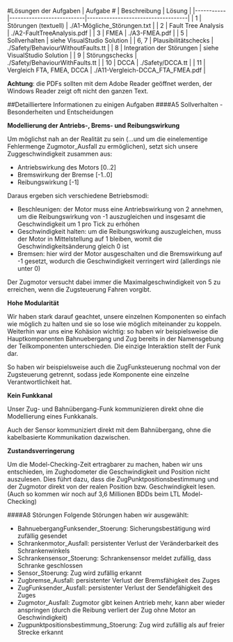 #Lösungen der Aufgaben
| Aufgabe # | Beschreibung              | Lösung                             |
|-----------|---------------------------|------------------------------------|
| 1         | Störungen (textuell)      | ./A1-Mögliche_Störungen.txt        |
| 2         | Fault Tree Analysis       | ./A2-FaultTreeAnalysis.pdf         |
| 3         | FMEA                      | ./A3-FMEA.pdf                      |
| 5         | Sollverhalten             | siehe VisualStudio Solution          |
| 6, 7      | Plausibilitätschecks      | ./Safety/BehaviourWithoutFaults.tt |
| 8         | Integration der Störungen | siehe VisualStudio Solution          |
| 9         | Störungschecks            | ./Safety/BehaviourWithFaults.tt |
| 10        | DCCA                      | ./Safety/DCCA.tt                   |
| 11        | Vergleich FTA, FMEA, DCCA | ./A11-Vergleich-DCCA_FTA_FMEA.pdf  |


**Achtung**: die PDFs sollten mit dem Adobe Reader geöffnet werden, der Windows Reader zeigt oft nicht den ganzen Text.


##Detailliertere Informationen zu einigen Aufgaben
####A5 Sollverhalten - Besonderheiten und Entscheidungen

**Modellierung der Antriebs-, Brems- und Reibungswirkung**

Um möglichst nah an der Realität zu sein (...und um die einelementige Fehlermenge Zugmotor_Ausfall zu ermöglichen), setzt sich unsere Zuggeschwindigkeit zusammen aus:
* Antriebswirkung des Motors [0..2]
* Bremswirkung der Bremse [-1..0]
* Reibungswirkung [-1]

Daraus ergeben sich verschiedene Betriebsmodi:
* Beschleunigen: der Motor muss eine Antriebswirkung von 2 annehmen, um die Reibungswirkung von -1 auszugleichen und insgesamt die Geschwindigkeit um 1 pro Tick zu erhöhen
* Geschwindigkeit halten: um die Reibungswirkung auszugleichen, muss der Motor in Mittelstellung auf 1 bleiben, womit die Geschwindigkeitsänderung gleich 0 ist
* Bremsen: hier wird der Motor ausgeschalten und die Bremswirkung auf -1 gesetzt, wodurch die Geschwindigkeit verringert wird (allerdings nie unter 0)

Der Zugmotor versucht dabei immer die Maximalgeschwindigkeit von 5 zu erreichen, wenn die Zugsteuerung Fahren vorgibt.

**Hohe Modularität**

Wir haben stark darauf geachtet, unsere einzelnen Komponenten so einfach wie möglich zu halten und sie so lose wie möglich miteinander zu koppeln.
Weiterhin war uns eine Kohäsion wichtig: so haben wir beispielsweise die Hauptkomponenten Bahnuebergang und Zug bereits in der Namensgebung der Teilkomponenten unterschieden. Die einzige Interaktion stellt der Funk dar.

So haben wir beispielsweise auch die ZugFunksteuerung nochmal von der Zugsteuerung getrennt, sodass jede Komponente eine einzelne Verantwortlichkeit hat.

**Kein Funkkanal**

Unser Zug- und Bahnübergang-Funk kommunizieren direkt ohne die Modellierung eines Funkkanals.

Auch der Sensor kommuniziert direkt mit dem Bahnübergang, ohne die kabelbasierte Kommunikation dazwischen.

**Zustandsverringerung**

Um die Model-Checking-Zeit ertragbarer zu machen, haben wir uns entschieden, im Zughodometer die Geschwindigkeit und Position nicht auszulesen.
Dies führt dazu, dass die ZugPunktpositionsbestimmung und der Zugmotor direkt von der realen Position bzw. Geschwindigkeit lesen. (Auch so kommen wir noch auf 3,6 Millionen BDDs beim LTL Model-Checking)


####A8 Störungen
Folgende Störungen haben wir ausgewählt:
* BahnuebergangFunksender_Stoerung: Sicherungsbestätigung wird zufällig gesendet
* Schrankenmotor_Ausfall: persistenter Verlust der Veränderbarkeit des Schrankenwinkels
* Schrankensensor_Stoerung: Schrankensensor meldet zufällig, dass Schranke geschlossen
* Sensor_Stoerung: Zug wird zufällig erkannt
* Zugbremse_Ausfall: persistenter Verlust der Bremsfähigkeit des Zuges
* ZugFunksender_Ausfall: persistenter Verlust der Sendefähigkeit des Zuges
* Zugmotor_Ausfall: Zugmotor gibt keinen Antrieb mehr, kann aber wieder anspringen (durch die Reibung verliert der Zug ohne Motor an Geschwindigkeit)
* Zugpunktpositionsbestimmung_Stoerung: Zug wird zufällig als auf freier Strecke erkannt